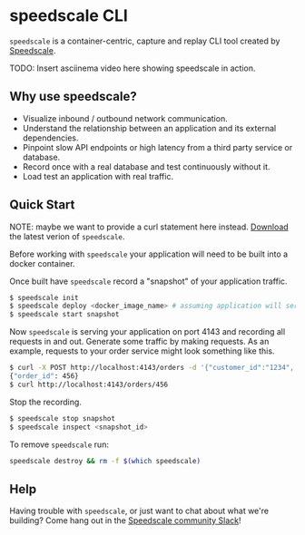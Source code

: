# speedscale CLI

`speedscale` is a container-centric, capture and replay CLI tool created by [Speedscale](https://speedscale.com).

TODO: Insert asciinema video here showing speedscale in action.

## Why use speedscale?

- Visualize inbound / outbound network communication.
- Understand the relationship between an application and its external dependencies.
- Pinpoint slow API endpoints or high latency from a third party service or database.
- Record once with a real database and test continuously without it.
- Load test an application with real traffic.

## Quick Start

NOTE: maybe we want to provide a curl statement here instead.
[Download](link/to/litespeed/latest/dl) the latest verion of `speedscale`.

Before working with `speedscale` your application will need to be built into a docker container.

Once built have `speedscale` record a "snapshot" of your application traffic.

```bash
$ speedscale init
$ speedscale deploy <docker_image_name> # assuming application will serve on port 80
$ speedscale start snapshot
```

Now `speedscale` is serving your application on port 4143 and recording all requests in and out.
Generate some traffic by making requests. As an example, requests to your order service might look something like this.

```bash
$ curl -X POST http://localhost:4143/orders -d '{"customer_id":"1234", "amount": 123.45}'
{"order_id": 456}
$ curl http://localhost:4143/orders/456
```

Stop the recording.

```bash
$ speedscale stop snapshot
$ speedscale inspect <snapshot_id>
```

To remove `speedscale` run:

```bash
speedscale destroy && rm -f $(which speedscale)
```

## Help

Having trouble with `speedscale`, or just want to chat about what we're building?
Come hang out in the [Speedscale community Slack](https://join.slack.com/t/speedscalecommunity/shared_invite/zt-x5rcrzn4-XHG1QqcHNXIM~4yozRrz8A)!

